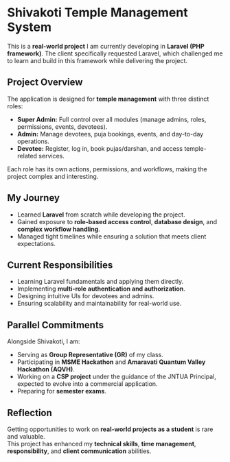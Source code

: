 # Shivakoti Temple Management System

This is a **real-world project** I am currently developing in **Laravel (PHP framework)**. The client specifically requested Laravel, which challenged me to learn and build in this framework while delivering the project.

## Project Overview

The application is designed for **temple management** with three distinct roles:

- **Super Admin:** Full control over all modules (manage admins, roles, permissions, events, devotees).  
- **Admin:** Manage devotees, puja bookings, events, and day-to-day operations.  
- **Devotee:** Register, log in, book pujas/darshan, and access temple-related services.  

Each role has its own actions, permissions, and workflows, making the project complex and interesting.

## My Journey

- Learned **Laravel** from scratch while developing the project.  
- Gained exposure to **role-based access control**, **database design**, and **complex workflow handling**.  
- Managed tight timelines while ensuring a solution that meets client expectations.  

## Current Responsibilities

- Learning Laravel fundamentals and applying them directly.  
- Implementing **multi-role authentication and authorization**.  
- Designing intuitive UIs for devotees and admins.  
- Ensuring scalability and maintainability for real-world use.  

## Parallel Commitments

Alongside Shivakoti, I am:  

- Serving as **Group Representative (GR)** of my class.  
- Participating in **MSME Hackathon** and **Amaravati Quantum Valley Hackathon (AQVH)**.  
- Working on a **CSP project** under the guidance of the JNTUA Principal, expected to evolve into a commercial application.  
- Preparing for **semester exams**.  

## Reflection

Getting opportunities to work on **real-world projects as a student** is rare and valuable.  
This project has enhanced my **technical skills**, **time management**, **responsibility**, and **client communication** abilities.
